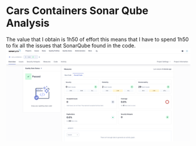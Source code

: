 # Cars Containers Sonar Qube Analysis

The value that I obtain is 1h50 of effort this means that I have to spend 1h50 to fix all the issues that SonarQube found in the code.
![analysis](./sonar_cars_dashboard.png)
